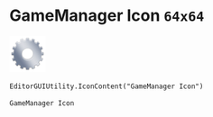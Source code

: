 # GameManager Icon `64x64`
<img src="/img/GameManager%20Icon.png" width=64 height=64>

``` CSharp
EditorGUIUtility.IconContent("GameManager Icon")
```
```
GameManager Icon
```
